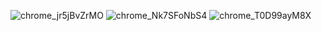 ![chrome_jr5jBvZrMO](https://user-images.githubusercontent.com/115995202/216677713-3e228fcf-126a-49ca-bde2-e86a59068c5a.png)
![chrome_Nk7SFoNbS4](https://user-images.githubusercontent.com/115995202/216677716-9356c334-4738-4ebb-ae08-096cc369cf49.png)
![chrome_T0D99ayM8X](https://user-images.githubusercontent.com/115995202/216677717-31063209-be0d-42f6-8f03-628850ac3514.png)
